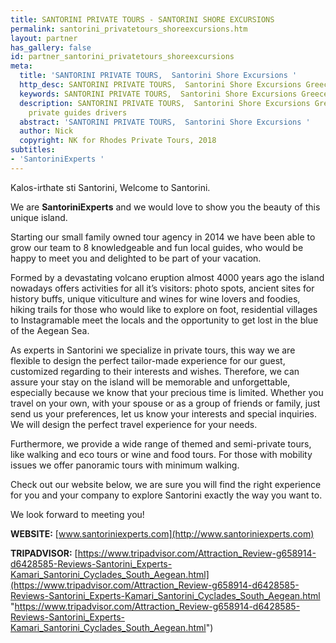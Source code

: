 ```yaml
---
title: SANTORINI PRIVATE TOURS - SANTORINI SHORE EXCURSIONS
permalink: santorini_privatetours_shoreexcursions.htm
layout: partner
has_gallery: false
id: partner_santorini_privatetours_shoreexcursions
meta:
  title: 'SANTORINI PRIVATE TOURS,  Santorini Shore Excursions '
  http_desc: SANTORINI PRIVATE TOURS,  Santorini Shore Excursions Greece
  keywords: SANTORINI PRIVATE TOURS,  Santorini Shore Excursions Greece
  description: SANTORINI PRIVATE TOURS,  Santorini Shore Excursions Greece, Santorini
    private guides drivers
  abstract: 'SANTORINI PRIVATE TOURS,  Santorini Shore Excursions '
  author: Nick
  copyright: NK for Rhodes Private Tours, 2018
subtitles:
- 'SantoriniExperts '
---
```


Kalos-irthate sti Santorini, Welcome to Santorini.

We are **SantoriniExperts** and we would love to show you the beauty of this unique island.

Starting our small family owned tour agency in 2014 we have been able to grow our team to 8 knowledgeable and fun local guides, who would be happy to meet you and delighted to be part of your vacation.

Formed by a devastating volcano eruption almost 4000 years ago the island nowadays offers activities for all it’s visitors: photo spots, ancient sites for history buffs, unique viticulture and wines for wine lovers and foodies, hiking trails for those who would like to explore on foot, residential villages to Instagramable meet the locals and the opportunity to get lost in the blue of the Aegean Sea.

As experts in Santorini we specialize in private tours, this way we are flexible to design the perfect tailor-made experience for our guest, customized regarding to their interests and wishes. Therefore, we can assure your stay on the island will be memorable and unforgettable, especially because we know that your precious time is limited. Whether you travel on your own, with your spouse or as a group of friends or family, just send us your preferences, let us know your interests and special inquiries. We will design the perfect travel experience for your needs.

Furthermore, we provide a wide range of themed and semi-private tours, like walking and eco tours or wine and food tours. For those with mobility issues we offer panoramic tours with minimum walking.

Check out our website below, we are sure you will find the right experience for you and your company to explore Santorini exactly the way you want to.

We look forward to meeting you!  
   
**WEBSITE:** [www.santoriniexperts.com](http://www.santoriniexperts.com)

**TRIPADVISOR:** [https://www.tripadvisor.com/Attraction_Review-g658914-d6428585-Reviews-Santorini_Experts-Kamari_Santorini_Cyclades_South_Aegean.html](https://www.tripadvisor.com/Attraction_Review-g658914-d6428585-Reviews-Santorini_Experts-Kamari_Santorini_Cyclades_South_Aegean.html "https://www.tripadvisor.com/Attraction_Review-g658914-d6428585-Reviews-Santorini_Experts-Kamari_Santorini_Cyclades_South_Aegean.html")